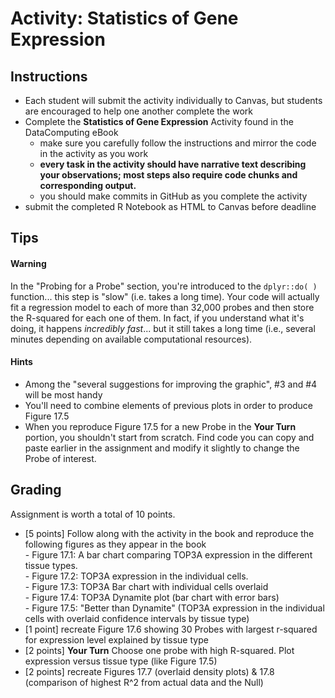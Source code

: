 # Activity: Statistics of Gene Expression

## Instructions 

- Each student will submit the activity individually to Canvas, but students are encouraged to help one another complete the work
- Complete the **Statistics of Gene Expression** Activity found in the DataComputing eBook
    - make sure you carefully follow the instructions and mirror the code in the activity as you work 
    - **every task in the activity should have narrative text describing your observations; most steps also require code chunks and corresponding output.**
    - you should make commits in GitHub as you complete the activity
- submit the completed R Notebook as HTML to Canvas before deadline


## Tips

#### Warning 

In the "Probing for a Probe" section, you're introduced to the `dplyr::do( )` function... this step is "slow" (i.e. takes a long time). Your code will actually fit a regression model to each of more than 32,000 probes and then store the R-squared for each one of them.  In fact, if you understand what it's doing, it happens *incredibly fast*... but it still takes a long time (i.e., several minutes depending on available computational resources).


#### Hints

- Among the "several suggestions for improving the graphic", #3 and #4 will be most handy  
- You'll need to combine elements of previous plots in order to produce Figure 17.5
- When you reproduce Figure 17.5 for a new Probe in the **Your Turn** portion, you shouldn't start from scratch.  Find code you can copy and paste earlier in the assignment and modify it slightly to change the Probe of interest.



## Grading

Assignment is worth a total of 10 points.

- [5 points] Follow along with the activity in the book and reproduce the following figures as they appear in the book  
      - Figure 17.1: A bar chart comparing TOP3A expression in the different tissue types.  
      - Figure 17.2: TOP3A expression in the individual cells.  
      - Figure 17.3: TOP3A Bar chart with individual cells overlaid  
      - Figure 17.4: TOP3A Dynamite plot (bar chart with error bars)  
      - Figure 17.5: "Better than Dynamite" (TOP3A expression in the individual cells with overlaid confidence intervals by tissue type)  
- [1 point] recreate Figure 17.6 showing 30 Probes with largest r-squared for expression level explained by tissue type
- [2 points] **Your Turn** Choose one probe with high R-squared.  Plot expression versus tissue type (like Figure 17.5)
- [2 points] recreate Figures 17.7 (overlaid density plots) & 17.8 (comparison of highest R^2 from actual data and the Null)
